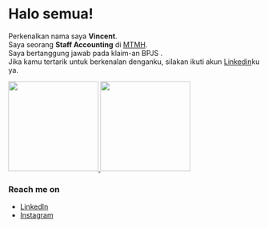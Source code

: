 # Halo semua! 
Perkenalkan nama saya **Vincent**.\
Saya seorang **Staff Accounting** di [MTMH](https://www.rsmurniteguh.com/).\
Saya bertanggung jawab pada klaim-an BPJS .\
Jika kamu tertarik untuk berkenalan denganku, silakan ikuti akun [Linkedin](https://www.linkedin.com/in/vincentopakz/)ku ya.
 
<p align="left">
<a href="https://github.com/vincentopakz">
  <img height="180em" src="https://github-readme-stats-eight-theta.vercel.app/api?username=vincentopakz&show_icons=true&theme=algolia&include_all_commits=true&count_private=true"/>
  <img height="180em" src="https://github-readme-stats-eight-theta.vercel.app/api/top-langs/?username=vincentopakz&layout=compact&langs_count=8&theme=algolia"/>
</a>
</p>

### Reach me on
- <a href="https://linkedin.com/in/vincentopakz/">LinkedIn</a>
- <a href="https://instagram.com/vincentopakz/">Instagram</a>
